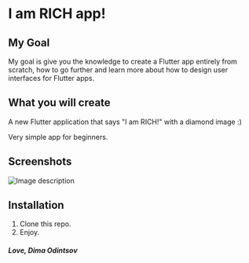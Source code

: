 # I am RICH app!

## My Goal

My goal is give you the knowledge to create a Flutter app entirely from scratch, how to go further and learn more about how to design user interfaces for Flutter apps.

## What you will create

A new Flutter application that says "I am RICH!" with a diamond image :)

Very simple app for beginners.

## Screenshots

![Image description](https://i.imgur.com/JjiSML3.png) 

## Installation

1. Clone this repo.
2. Enjoy.


##### Love, Dima Odintsov
